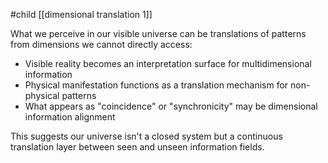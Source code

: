#child [[dimensional translation 1]]

What we perceive in our visible universe can be translations of patterns from dimensions we cannot directly access:

- Visible reality becomes an interpretation surface for multidimensional information
- Physical manifestation functions as a translation mechanism for non-physical patterns
- What appears as "coincidence" or "synchronicity" may be dimensional information alignment

This suggests our universe isn't a closed system but a continuous translation layer between seen and unseen information fields.